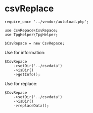 # csvReplace

    require_once '../vendor/autoload.php';

    use CsvRepace\CsvRepace;
    use TpgHelper\TpgHelper;

    $CsvRepace = new CsvRepace;

Use for information:

    $CsvRepace
        ->setDir('../csvdata')
        ->isDir()
        ->getInfo();

Use for replace:

    $CsvRepace
        ->setDir('../csvdata')
        ->isDir()
        ->replaceData();